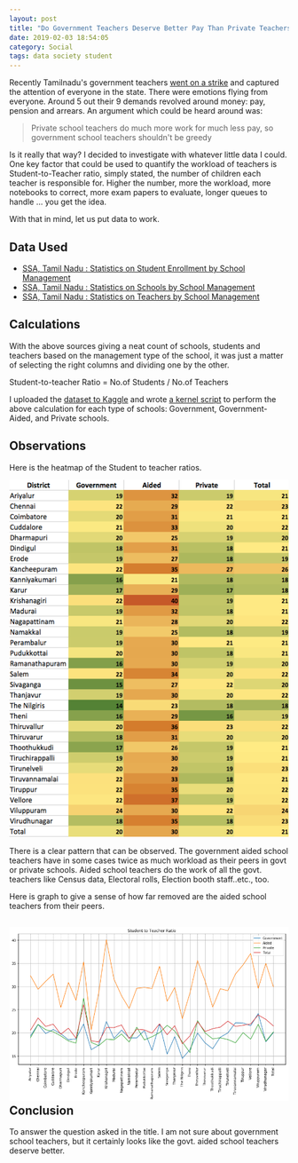 ```yaml
---
layout: post
title: "Do Government Teachers Deserve Better Pay Than Private Teachers in Tamilnadu?"
date: 2019-02-03 18:54:05
category: Social
tags: data society student
---
```

Recently Tamilnadu's government teachers [went on a strike](https://timesofindia.indiatimes.com/city/chennai/teachers-govt-employees-go-on-indefinite-strike-in-tamil-nadu/articleshow/67639013.cms) and captured the attention of everyone in the state. There were emotions flying from everyone. Around 5 out their 9 demands revolved around money: pay, pension and arrears. An argument which could be heard around was:


> Private school teachers do much more work for much less pay, so government school teachers shouldn't be greedy



Is it really that way? I decided to investigate with whatever little data I could. One key factor that could be used to quantify the workload of teachers is Student-to-Teacher ratio, simply stated, the number of children each teacher is responsible for. Higher the number, more the workload, more notebooks to correct, more exam papers to evaluate, longer queues to handle ... you get the idea.

With that in mind, let us put data to work.

Data Used
---------


* [SSA, Tamil Nadu : Statistics on Student Enrollment by School Management](https://tn.data.gov.in/resources/ssa-tamil-nadu-statistics-student-enrollment-school-management#web_catalog_tabs_block_10)
* [SSA, Tamil Nadu : Statistics on Schools by School Management](https://tn.data.gov.in/resources/ssa-tamil-nadu-statistics-schools-school-management#web_catalog_tabs_block_10)
* [SSA, Tamil Nadu : Statistics on Teachers by School Management](https://tn.data.gov.in/resources/ssa-tamil-nadu-statistics-teachers-school-management#web_catalog_tabs_block_10)


Calculations
------------



With the above sources giving a neat count of schools, students and teachers based on the management type of the school, it was just a matter of selecting the right columns and dividing one by the other.

Student-to-teacher Ratio = No.of Students / No.of Teachers

I uploaded the [dataset to Kaggle](https://www.kaggle.com/tecoholic/tamil-nadu-school-data-ssa) and wrote [a kernel script](https://www.kaggle.com/tecoholic/ratios) to perform the above calculation for each type of schools: Government, Government-Aided, and Private schools.

Observations
------------



Here is the heatmap of the Student to teacher ratios.

![student_teacher_ratios_table](/img/wp-content/uploads/2019/02/student_teacher_ratios_table.png)

There is a clear pattern that can be observed. The government aided school teachers have in some cases twice as much workload as their peers in govt or private schools. Aided school teachers do the work of all the govt. teachers like Census data, Electoral rolls, Election booth staff..etc., too.

Here is graph to give a sense of how far removed are the aided school teachers from their peers.

![student_teacher_ratio_plot](/img/wp-content/uploads/2019/02/student_teacher_ratio_plot.png)
Conclusion
----------



To answer the question asked in the title. I am not sure about government school teachers, but it certainly looks like the govt. aided school teachers deserve better.
